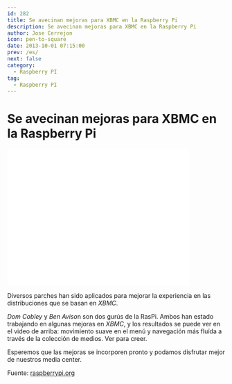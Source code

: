 ```yaml
---
id: 282
title: Se avecinan mejoras para XBMC en la Raspberry Pi
description: Se avecinan mejoras para XBMC en la Raspberry Pi
author: Jose Cerrejon
icon: pen-to-square
date: 2013-10-01 07:15:00
prev: /es/
next: false
category:
  - Raspberry PI
tag:
  - Raspberry PI
---
```


# Se avecinan mejoras para XBMC en la Raspberry Pi

<iframe width="420" height="315" src="//www.youtube.com/embed/ErWF2sYgJec" frameborder="0" allowfullscreen></iframe>

Diversos parches han sido aplicados para mejorar la experiencia en las distribuciones que se basan en *XBMC*.

*Dom Cobley* y *Ben Aviso*n son dos gurús de la RasPi. Ambos han estado trabajando en algunas mejoras en *XBMC*, y los resultados se puede ver en el video de arriba: movimiento suave en el menú y navegación más fluída a través de la colección de medios. Ver para creer.

Esperemos que las mejoras se incorporen pronto y podamos disfrutar mejor de nuestros media center.

Fuente: [raspberrypi.org](http://www.raspberrypi.org/archives/4986)

